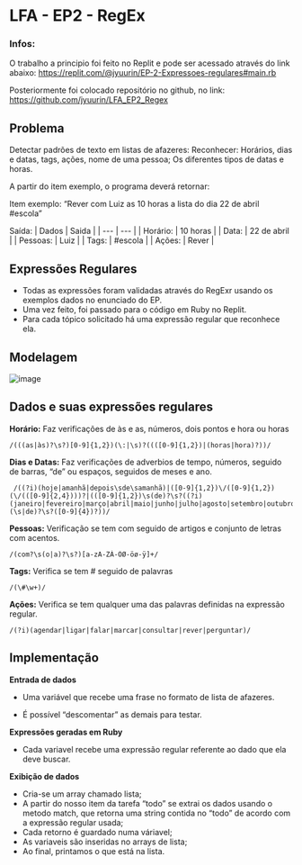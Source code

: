 # LFA - EP2 - RegEx

### Infos:
O trabalho a principio foi feito no Replit e pode ser acessado através do link abaixo:
https://replit.com/@jyuurin/EP-2-Expressoes-regulares#main.rb

Posteriormente foi colocado repositório no github, no link:
https://github.com/jyuurin/LFA_EP2_Regex

## Problema
Detectar padrões de texto em listas de afazeres:
Reconhecer:
Horários, dias e datas, tags, ações, nome de uma pessoa;
Os diferentes tipos de datas e horas.

A partir do item exemplo, o programa deverá retornar:

Item exemplo: “Rever com Luiz as 10 horas a lista do dia 22 de abril #escola”

Saída:
| Dados | Saida |
| --- | --- |
| Horário: | 10 horas |
| Data: | 22 de abril |
| Pessoas: | Luiz |
| Tags: | #escola | 
| Ações: | Rever |

## Expressões Regulares

- Todas as expressões foram validadas através do RegExr usando os exemplos dados no enunciado do EP.
- Uma vez feito, foi passado para o código em Ruby no Replit.
- Para cada tópico solicitado há uma expressão regular que reconhece ela.

## Modelagem
![image](https://user-images.githubusercontent.com/84683597/229436466-c32746ac-0c95-4df1-b644-514fdc2d3dd2.png)

## Dados e suas expressões regulares

**Horário:** Faz verificações de às e as, números, dois pontos e hora ou horas
```
/(((as|às)?\s?)[0-9]{1,2})(\:|\s)?((([0-9]{1,2})|(horas|hora)?))/
```
**Dias e Datas:** Faz verificações de adverbios de tempo, números, seguido de barras, “de” ou espaços, seguidos de meses e ano.
```
 /((?i)(hoje|amanhã|depois\sde\samanhã)|([0-9]{1,2})\/([0-9]{1,2})(\/(([0-9]{2,4})))?|(([0-9]{1,2})\s(de)?\s?((?i)(janeiro|fevereiro|março|abril|maio|junho|julho|agosto|setembro|outubro|novembro|dezembro))\s?(\s|de)?\s?([0-9]{4})?))/
```
**Pessoas:** Verificação se tem com seguido de artigos e conjunto de letras com acentos.
```
/(com?\s(o|a)?\s?)[a-zA-ZÀ-ÖØ-öø-ÿ]+/
```
**Tags:** Verifica se tem # seguido de palavras
```
/(\#\w+)/
```
**Ações:** Verifica se tem qualquer uma das palavras definidas na expressão regular.
```
/(?i)(agendar|ligar|falar|marcar|consultar|rever|perguntar)/
```
## Implementação

**Entrada de dados**
- Uma variável que recebe uma frase no formato de lista de afazeres.

- É possível “descomentar” as demais para testar.

**Expressões geradas em Ruby**
- Cada variavel recebe uma expressão regular referente ao dado que ela deve buscar.

**Exibição de dados**
- Cria-se um array chamado lista;
- A partir do nosso item da tarefa “todo” se extrai os dados usando o metodo match, que retorna uma string contida no “todo” de acordo com a expressão regular usada;
- Cada retorno é guardado numa váriavel;
- As variaveis são inseridas no arrays de lista;
- Ao final, printamos o que está na lista.
